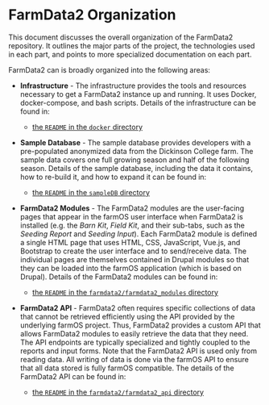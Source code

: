 # FarmData2 Organization

This document discusses the overall organization of the FarmData2 repository.  It outlines the major parts of the project, the technologies used in each part, and points to more specialized documentation on each part.

FarmData2 can is broadly organized into the following areas:

- **Infrastructure** - The infrastructure provides the tools and resources necessary to get a FarmData2 instance up and running.  It uses Docker, docker-compose, and bash scripts.  Details of the infrastructure can be found in:
  - [the `README` in the `docker` directory](../docker/README.md)

- **Sample Database** - The sample database provides developers with a pre-populated anonymized data from the Dickinson College farm.  The sample data covers one full growing season and half of the following season.  Details of the sample database, including the data it contains, how to re-build it, and how to expand it can be found in:
  - [the `README` in the `sampleDB` directory](../docker/sampleDB/README.md)

- **FarmData2 Modules** - The FarmData2 modules are the user-facing pages that appear in the farmOS user interface when FarmData2 is installed (e.g. the *Barn Kit*, *Field Kit*, and their sub-tabs, such as the *Seeding Report* and *Seeding Input*).  Each FarmData2 module is defined a single HTML page that uses HTML, CSS, JavaScript, Vue.js, and Bootstrap to create the user interface and to send/receive data.  The individual pages are themselves contained in Drupal modules so that they can be loaded into the farmOS application (which is based on Drupal).  Details of the FarmData2 modules can be found in:
  - [the `README` in the `farmdata2/farmdata2_modules` directory](../farmdata2/farmdata2_modules/README.md)

- **FarmData2 API** - FarmData2 often requires specific collections of data that cannot be retrieved efficiently using the API provided by the underlying farmOS project.  Thus, FarmData2 provides a custom API that allows FarmData2 modules to easily retrieve the data that they need.  The API endpoints are typically specialized and tightly coupled to the reports and input forms.  Note that the FarmData2 API is used only from reading data.  All writing of data is done via the farmOS API to ensure that all data stored is fully farmOS compatible.  The details of the FarmData2 API can be found in:
  - [the `README` in the `farmdata2/farmdata2_api` directory](../farmdata2/farmdata2_api/README.md)